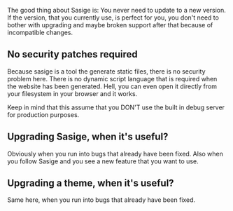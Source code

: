 The good thing about Sasige is: You never need to update to a new version. If the version, that you currently use, is perfect for you, you don't need to bother with upgrading and maybe broken support after that because of incompatible changes.

## No security patches required

Because sasige is a tool the generate static files, there is no security problem here. There is no dynamic script language that is required when the website has been generated. Hell, you can even open it directly from your filesystem in your browser and it works.

Keep in mind that this assume that you DON'T use the built in debug server for production purposes.

## Upgrading Sasige, when it's useful?  

Obviously when you run into bugs that already have been fixed. Also when you follow Sasige and you see a new feature that you want to use.

## Upgrading a theme, when it's useful?

Same here, when you run into bugs that already have been fixed.